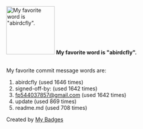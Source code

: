 <img src="https://github.com/my-badges/my-badges/blob/master/src/all-badges/favorite-word/favorite-word.png?raw=true" alt="My favorite word is &quot;abirdcfly&quot;." title="My favorite word is &quot;abirdcfly&quot;." width="128">
<strong>My favorite word is &quot;abirdcfly&quot;.</strong>
<br><br>

My favorite commit message words are:

1. abirdcfly (used 1646 times)
2. signed-off-by: (used 1642 times)
3. <fp544037857@gmail.com> (used 1642 times)
4. update (used 869 times)
5. readme.md (used 708 times)


Created by <a href="https://github.com/my-badges/my-badges">My Badges</a>